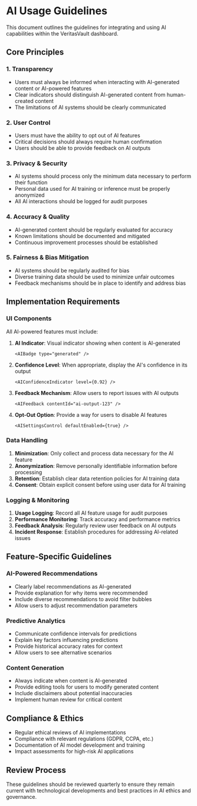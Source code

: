 # AI Usage Guidelines

This document outlines the guidelines for integrating and using AI capabilities within the VeritasVault dashboard.

## Core Principles

### 1. Transparency
- Users must always be informed when interacting with AI-generated content or AI-powered features
- Clear indicators should distinguish AI-generated content from human-created content
- The limitations of AI systems should be clearly communicated

### 2. User Control
- Users must have the ability to opt out of AI features
- Critical decisions should always require human confirmation
- Users should be able to provide feedback on AI outputs

### 3. Privacy & Security
- AI systems should process only the minimum data necessary to perform their function
- Personal data used for AI training or inference must be properly anonymized
- All AI interactions should be logged for audit purposes

### 4. Accuracy & Quality
- AI-generated content should be regularly evaluated for accuracy
- Known limitations should be documented and mitigated
- Continuous improvement processes should be established

### 5. Fairness & Bias Mitigation
- AI systems should be regularly audited for bias
- Diverse training data should be used to minimize unfair outcomes
- Feedback mechanisms should be in place to identify and address bias

## Implementation Requirements

### UI Components

All AI-powered features must include:

1. **AI Indicator**: Visual indicator showing when content is AI-generated
   ```tsx
   <AIBadge type="generated" />
   ```

2. **Confidence Level**: When appropriate, display the AI's confidence in its output
   ```tsx
   <AIConfidenceIndicator level={0.92} />
   ```

3. **Feedback Mechanism**: Allow users to report issues with AI outputs
   ```tsx
   <AIFeedback contentId="ai-output-123" />
   ```

4. **Opt-Out Option**: Provide a way for users to disable AI features
   ```tsx
   <AISettingsControl defaultEnabled={true} />
   ```

### Data Handling

1. **Minimization**: Only collect and process data necessary for the AI feature
2. **Anonymization**: Remove personally identifiable information before processing
3. **Retention**: Establish clear data retention policies for AI training data
4. **Consent**: Obtain explicit consent before using user data for AI training

### Logging & Monitoring

1. **Usage Logging**: Record all AI feature usage for audit purposes
2. **Performance Monitoring**: Track accuracy and performance metrics
3. **Feedback Analysis**: Regularly review user feedback on AI outputs
4. **Incident Response**: Establish procedures for addressing AI-related issues

## Feature-Specific Guidelines

### AI-Powered Recommendations

- Clearly label recommendations as AI-generated
- Provide explanation for why items were recommended
- Include diverse recommendations to avoid filter bubbles
- Allow users to adjust recommendation parameters

### Predictive Analytics

- Communicate confidence intervals for predictions
- Explain key factors influencing predictions
- Provide historical accuracy rates for context
- Allow users to see alternative scenarios

### Content Generation

- Always indicate when content is AI-generated
- Provide editing tools for users to modify generated content
- Include disclaimers about potential inaccuracies
- Implement human review for critical content

## Compliance & Ethics

- Regular ethical reviews of AI implementations
- Compliance with relevant regulations (GDPR, CCPA, etc.)
- Documentation of AI model development and training
- Impact assessments for high-risk AI applications

## Review Process

These guidelines should be reviewed quarterly to ensure they remain current with technological developments and best practices in AI ethics and governance.